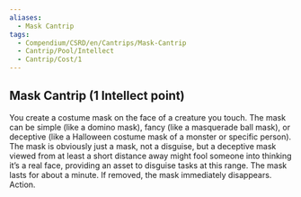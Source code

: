 ```yaml
---
aliases:
  - Mask Cantrip
tags:
  - Compendium/CSRD/en/Cantrips/Mask-Cantrip
  - Cantrip/Pool/Intellect
  - Cantrip/Cost/1
---
```

  
## Mask Cantrip  (1 Intellect point)  
You create a costume mask on the face of a creature you touch. The mask can be simple (like a domino mask), fancy (like a masquerade ball mask), or deceptive (like a Halloween costume mask of a monster or specific person). The mask is obviously just a mask, not a disguise, but a deceptive mask viewed from at least a short distance away might fool someone into thinking it’s a real face, providing an asset to disguise tasks at this range. The mask lasts for about a minute. If removed, the mask immediately disappears. Action.   
  
